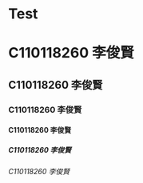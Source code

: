 # Test
# C110118260 李俊賢
## C110118260 李俊賢
### C110118260 李俊賢
#### C110118260 李俊賢
##### C110118260 李俊賢
###### C110118260 李俊賢
